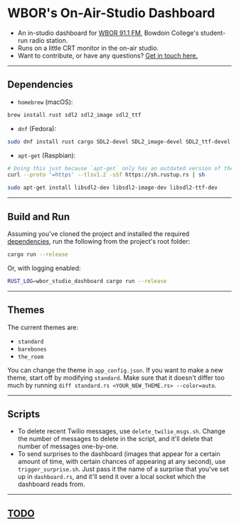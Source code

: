 # WBOR's On-Air-Studio Dashboard

- An in-studio dashboard for [WBOR 91.1 FM](https://wbor.org/), Bowdoin College's student-run radio station.
- Runs on a little CRT monitor in the on-air studio.
- Want to contribute, or have any questions? [Get in touch here.](https://wbor.org/contact)

---

## Dependencies

- `homebrew` (macOS):

```sh
brew install rust sdl2 sdl2_image sdl2_ttf
```

- `dnf` (Fedora):

```sh
sudo dnf install rust cargo SDL2-devel SDL2_image-devel SDL2_ttf-devel
```

- `apt-get` (Raspbian):

```sh
# Doing this just because `apt-get` only has an outdated version of the toolchain:
curl --proto '=https' --tlsv1.2 -sSf https://sh.rustup.rs | sh

sudo apt-get install libsdl2-dev libsdl2-image-dev libsdl2-ttf-dev
```

---

## Build and Run

Assuming you've cloned the project and installed the required [dependencies](#dependencies), run the following from the project's root folder:

```sh
cargo run --release
```

Or, with logging enabled:

```sh
RUST_LOG=wbor_studio_dashboard cargo run --release
```

---

## Themes

The current themes are:
- `standard`
- `barebones`
- `the_room`

You can change the theme in `app_config.json`.
If you want to make a new theme, start off by modifying `standard`. Make sure that it doesn't differ too much by running `diff standard.rs <YOUR_NEW_THEME.rs> --color=auto`.

---

## Scripts

- To delete recent Twilio messages, use `delete_twilio_msgs.sh`. Change the number of messages to delete in the script, and it'll delete that number of messages one-by-one.
- To send surprises to the dashboard (images that appear for a certain amount of time, with certain chances of appearing at any second), use `trigger_surprise.sh`. Just pass it the name of a surprise that you've set up in `dashboard.rs`, and it'll send it over a local socket which the dashboard reads from.

---

## [TODO](https://github.com/orgs/WBOR-91-1-FM/projects/3/views/1)
